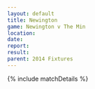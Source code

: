 ```yaml
---
layout: default
title: Newington
game: Newington v The Min
location: 
date: 
report: 
result: 
parent: 2014 Fixtures
---
```


{% include matchDetails %}
